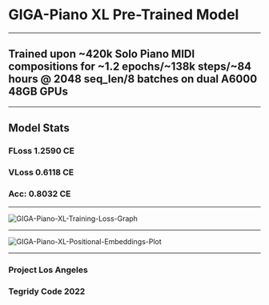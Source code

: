 # GIGA-Piano XL Pre-Trained Model

***

## Trained upon ~420k Solo Piano MIDI compositions for ~1.2 epochs/~138k steps/~84 hours @ 2048 seq_len/8 batches on dual A6000 48GB GPUs

***

## Model Stats

### FLoss 1.2590 CE
### VLoss 0.6118 CE
### Acc: 0.8032 CE

***

![GIGA-Piano-XL-Training-Loss-Graph](https://user-images.githubusercontent.com/56325539/195238204-431763f6-3c03-4b05-81f0-96a60815243f.png)

***

![GIGA-Piano-XL-Positional-Embeddings-Plot](https://user-images.githubusercontent.com/56325539/195238241-e5991998-b55a-496a-a191-193485b21309.png)

***

### Project Los Angeles
### Tegridy Code 2022
